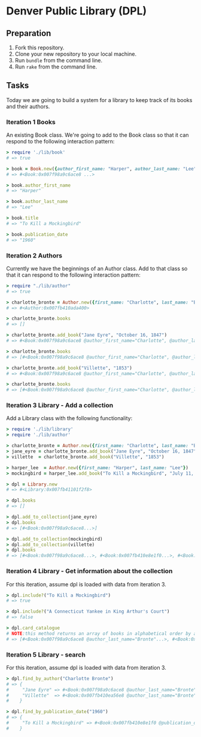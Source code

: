# Denver Public Library (DPL)

## Preparation

1. Fork this repository.
1. Clone your new repository to your local machine.
1. Run `bundle` from the command line.
1. Run `rake` from the command line.

## Tasks

Today we are going to build a system for a library to keep track of its books and their authors.

### Iteration 1 Books

 An existing Book class. We're going to add to the Book class so that it can respond to the following interaction pattern:

```ruby
> require './lib/book'
# => true

> book = Book.new({author_first_name: "Harper", author_last_name: "Lee", title: "To Kill a Mockingbird", publication_date: "July 11, 1960"})
# => #<Book:0x007f98a9c6ace8 ...>

> book.author_first_name
# => "Harper"

> book.author_last_name
# => "Lee"

> book.title
# => "To Kill a Mockingbird"

> book.publication_date
# => "1960"
```

### Iteration 2 Authors

Currently we have the beginnings of an Author class. Add to that class so that it can respond to the following interaction pattern:

```ruby
> require "./lib/author"
# => true

> charlotte_bronte = Author.new({first_name: "Charlotte", last_name: "Bronte"})
# => #<Author:0x007fb410ada400>

> charlotte_bronte.books
# => []

> charlotte_bronte.add_book("Jane Eyre", "October 16, 1847")
# => #<Book:0x007f98a9c6ace8 @author_first_name="Charlotte", @author_last_name="Bronte", @publication_date="1847", @title="Jane Eyre">

> charlotte_bronte.books
# => [#<Book:0x007f98a9c6ace8 @author_first_name="Charlotte", @author_last_name="Bronte", @publication_date="1847", @title="Jane Eyre">]

> charlotte_bronte.add_book("Villette", "1853")
# => #<Book:0x007f98a9c6ace8 @author_first_name="Charlotte", @author_last_name="Bronte", @publication_date="1853", @title="Villette">

> charlotte_bronte.books
# => [#<Book:0x007f98a9c6ace8 @author_first_name="Charlotte", @author_last_name="Bronte", @publication_date="10/16/1847", @title="Jane Eyre">, #<Book:0x007f98a9c6add3 @author_first_name="Charlotte", @author_last_name="Bronte", @publication_date="1853", @title="Villette">]
```



### Iteration 3 Library - Add a collection
Add a Library class with the following functionality:

```ruby
> require './lib/library'
> require './lib/author'

> charlotte_bronte = Author.new({first_name: "Charlotte", last_name: "Bronte"})
> jane_eyre = charlotte_bronte.add_book("Jane Eyre", "October 16, 1847")
> villette  = charlotte_bronte.add_book("Villette", "1853")

> harper_lee  = Author.new({first_name: "Harper", last_name: "Lee"})
> mockingbird = harper_lee.add_book("To Kill a Mockingbird", "July 11, 1960")

> dpl = Library.new
# => #<Library:0x007fb41101f2f8>

> dpl.books
# => []

> dpl.add_to_collection(jane_eyre)
> dpl.books
# => [#<Book:0x007f98a9c6ace8...>]

> dpl.add_to_collection(mockingbird)
> dpl.add_to_collection(villette)
> dpl.books
# => [#<Book:0x007f98a9c6ace8...>, #<Book:0x007fb410e8e1f0...>, #<Book:0x007fb410ea56e8...>]
```

### Iteration 4 Library - Get information about the collection
For this iteration, assume dpl is loaded with data from iteration 3.

```ruby
> dpl.include?("To Kill a Mockingbird")
# => true

> dpl.include?("A Connecticut Yankee in King Arthur's Court")
# => false

> dpl.card_catalogue
# NOTE:this method returns an array of books in alphabetical order by author's last name
# => [#<Book:0x007f98a9c6ace8 @author_last_name="Bronte"...>, #<Book:0x007fb410ea56e8 @author_last_name="Bronte"...>, #<Book:0x007fb410e8e1f0 @author_last_name="Lee"...> ]
```

### Iteration 5 Library - search
For this iteration, assume dpl is loaded with data from iteration 3.

```ruby
> dpl.find_by_author("Charlotte Bronte")
# => {
#     "Jane Eyre" => #<Book:0x007f98a9c6ace8 @author_last_name="Bronte" @title="Jane Eyre"...>,
#     "Villette"  => #<Book:0x007fb410ea56e8 @author_last_name="Bronte" @title="Villette"...>
#    }

> dpl.find_by_publication_date("1960")
# => {
#     "To Kill a Mockingbird" => #<Book:0x007fb410e8e1f0 @publication_date="1960"...>
#    }

```
